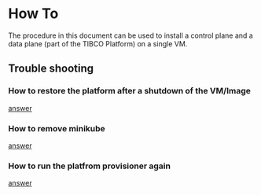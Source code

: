 # How To

The procedure in this document can be used to install a control plane and a data plane (part of the TIBCO Platform) on a single VM.


## Trouble shooting

### How to restore the platform after a shutdown of the VM/Image
[answer](how-to-restore-the-platform-after-restart-of-the-VM.md)

### How to remove minikube
[answer](how-to-remove-minikube.md)

### How to run the platfrom provisioner again
[answer](how-to-run-the-platform-provisioner-again.md)